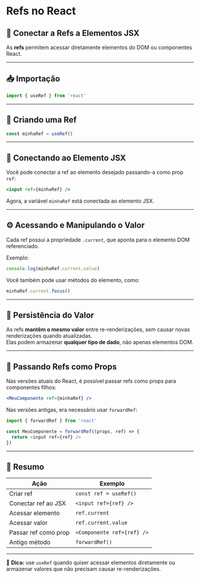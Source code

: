 
# Refs no React

## 🔗 Conectar a Refs a Elementos JSX

As **refs** permitem acessar diretamente elementos do DOM ou componentes React.

---

## 📥 Importação

```javascript
import { useRef } from 'react'
```

---

## 🧩 Criando uma Ref

```javascript
const minhaRef = useRef()
```

---

## 🔗 Conectando ao Elemento JSX

Você pode conectar a ref ao elemento desejado passando-a como prop `ref`:

```jsx
<input ref={minhaRef} />
```

Agora, a variável `minhaRef` está conectada ao elemento JSX.

---

## ⚙️ Acessando e Manipulando o Valor

Cada ref possui a propriedade `.current`, que aponta para o elemento DOM referenciado.

Exemplo:

```javascript
console.log(minhaRef.current.value)
```

Você também pode usar métodos do elemento, como:

```javascript
minhaRef.current.focus()
```

---

## 🔁 Persistência do Valor

As refs **mantêm o mesmo valor** entre re-renderizações, sem causar novas renderizações quando atualizadas.  
Elas podem armazenar **qualquer tipo de dado**, não apenas elementos DOM.

---

## 🧱 Passando Refs como Props

Nas versões atuais do React, é possível passar refs como props para componentes filhos:

```jsx
<MeuComponente ref={minhaRef} />
```

Nas versões antigas, era necessário usar `forwardRef`:

```javascript
import { forwardRef } from 'react'

const MeuComponente = forwardRef((props, ref) => {
  return <input ref={ref} />
})
```

---

## 📘 Resumo

| Ação | Exemplo |
|------|----------|
| Criar ref | `const ref = useRef()` |
| Conectar ref ao JSX | `<input ref={ref} />` |
| Acessar elemento | `ref.current` |
| Acessar valor | `ref.current.value` |
| Passar ref como prop | `<Componente ref={ref} />` |
| Antigo método | `forwardRef()` |

---

🧠 **Dica:** use `useRef` quando quiser acessar elementos diretamente ou armazenar valores que não precisam causar re-renderizações.
